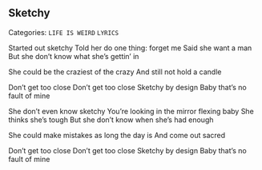 ## Sketchy
Categories: `LIFE IS WEIRD` `LYRICS`

Started out sketchy
Told her do one thing: forget me
Said she want a man
But she don’t know what she’s gettin’ in

She could be the craziest of the crazy
And still not hold a candle

Don’t get too close
Don’t get too close
Sketchy by design
Baby that’s no fault of mine

She don’t even know sketchy
You’re looking in the mirror flexing baby
She thinks she’s tough
But she don’t know when she’s had enough

She could make mistakes as long the day is
And come out sacred

Don’t get too close
Don’t get too close
Sketchy by design
Baby that’s no fault of mine
